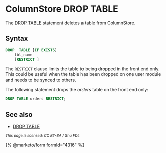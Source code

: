 # ColumnStore DROP TABLE

The [DROP TABLE](https://app.gitbook.com/s/SsmexDFPv2xG2OTyO5yV/reference/sql-statements/data-definition/drop/drop-table) statement deletes a table from ColumnStore.

## Syntax

```sql
DROP  TABLE [IF EXISTS] 
    tbl_name 
    [RESTRICT ]
```

The `RESTRICT` clause limits the table to being dropped in the front end only. This could be useful when the table has been dropped on one user module and needs to be synced to others.

The following statement drops the _orders_ table on the front end only:

```sql
DROP TABLE orders RESTRICT;
```

## See also

* [DROP TABLE](https://app.gitbook.com/s/SsmexDFPv2xG2OTyO5yV/reference/sql-statements/data-definition/drop/drop-table)

<sub>_This page is licensed: CC BY-SA / Gnu FDL_</sub>

{% @marketo/form formId="4316" %}
